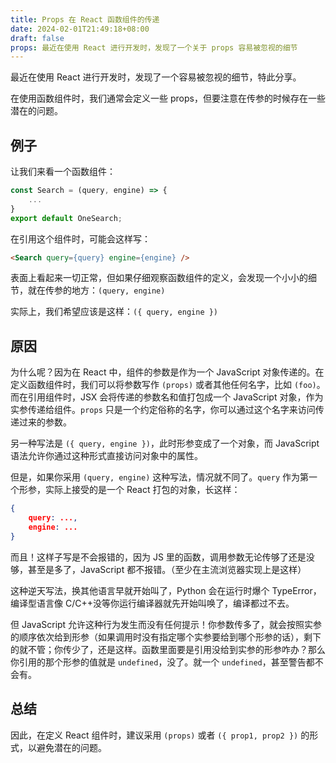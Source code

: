 ```yaml
---
title: Props 在 React 函数组件的传递
date: 2024-02-01T21:49:18+08:00
draft: false
props: 最近在使用 React 进行开发时，发现了一个关于 props 容易被忽视的细节
---
```


最近在使用 React 进行开发时，发现了一个容易被忽视的细节，特此分享。

在使用函数组件时，我们通常会定义一些 props，但要注意在传参的时候存在一些潜在的问题。

## 例子

让我们来看一个函数组件：

```jsx
const Search = (query, engine) => {
    ...
}
export default OneSearch;
```

在引用这个组件时，可能会这样写：

```html
<Search query={query} engine={engine} />
```

表面上看起来一切正常，但如果仔细观察函数组件的定义，会发现一个小小的细节，就在传参的地方：`(query, engine)`

实际上，我们希望应该是这样：`({ query, engine })`

## 原因

为什么呢？因为在 React 中，组件的参数是作为一个 JavaScript 对象传递的。在定义函数组件时，我们可以将参数写作 `(props)` 或者其他任何名字，比如 `(foo)`。而在引用组件时，JSX 会将传递的参数名和值打包成一个 JavaScript 对象，作为实参传递给组件。`props` 只是一个约定俗称的名字，你可以通过这个名字来访问传递过来的参数。

另一种写法是 `({ query, engine })`，此时形参变成了一个对象，而 JavaScript 语法允许你通过这种形式直接访问对象中的属性。

但是，如果你采用 `(query, engine)` 这种写法，情况就不同了。`query` 作为第一个形参，实际上接受的是一个 React 打包的对象，长这样：

```json
{
    query: ...,
    engine: ...
}
```

而且！这样子写是不会报错的，因为 JS 里的函数，调用参数无论传够了还是没够，甚至是多了，JavaScript 都不报错。（至少在主流浏览器实现上是这样）

这种逆天写法，换其他语言早就开始叫了，Python 会在运行时爆个 TypeError，编译型语言像 C/C++没等你运行编译器就先开始叫唤了，编译都过不去。

但 JavaScript 允许这种行为发生而没有任何提示！你参数传多了，就会按照实参的顺序依次给到形参（如果调用时没有指定哪个实参要给到哪个形参的话），剩下的就不管；你传少了，还是这样。函数里面要是引用没给到实参的形参咋办？那么你引用的那个形参的值就是 `undefined`，没了。就一个 `undefined`，甚至警告都不会有。

## 总结

因此，在定义 React 组件时，建议采用 `(props)` 或者 `({ prop1, prop2 })` 的形式，以避免潜在的问题。
